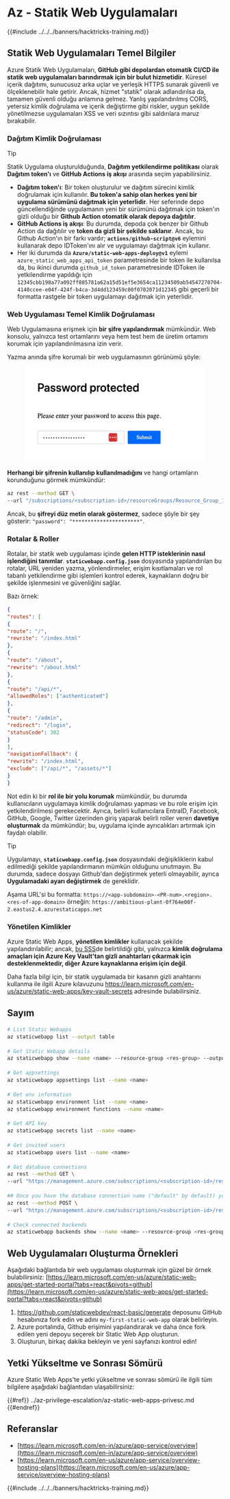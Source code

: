 # Az - Statik Web Uygulamaları

{{#include ../../../banners/hacktricks-training.md}}

## Statik Web Uygulamaları Temel Bilgiler

Azure Statik Web Uygulamaları, **GitHub gibi depolardan otomatik CI/CD ile statik web uygulamaları barındırmak için bir bulut hizmetidir**. Küresel içerik dağıtımı, sunucusuz arka uçlar ve yerleşik HTTPS sunarak güvenli ve ölçeklenebilir hale getirir. Ancak, hizmet "statik" olarak adlandırılsa da, tamamen güvenli olduğu anlamına gelmez. Yanlış yapılandırılmış CORS, yetersiz kimlik doğrulama ve içerik değiştirme gibi riskler, uygun şekilde yönetilmezse uygulamaları XSS ve veri sızıntısı gibi saldırılara maruz bırakabilir.

### Dağıtım Kimlik Doğrulaması

> [!TIP]
> Statik Uygulama oluşturulduğunda, **Dağıtım yetkilendirme politikası** olarak **Dağıtım token'ı** ve **GitHub Actions iş akışı** arasında seçim yapabilirsiniz.

- **Dağıtım token'ı**: Bir token oluşturulur ve dağıtım sürecini kimlik doğrulamak için kullanılır. **Bu token'a sahip olan herkes yeni bir uygulama sürümünü dağıtmak için yeterlidir**. Her seferinde depo güncellendiğinde uygulamanın yeni bir sürümünü dağıtmak için token'ın gizli olduğu bir **Github Action otomatik olarak depoya dağıtılır**.
- **GitHub Actions iş akışı**: Bu durumda, depoda çok benzer bir Github Action da dağıtılır ve **token da gizli bir şekilde saklanır**. Ancak, bu Github Action'ın bir farkı vardır; **`actions/github-script@v6`** eylemini kullanarak depo IDToken'ını alır ve uygulamayı dağıtmak için kullanır.
- Her iki durumda da **`Azure/static-web-apps-deploy@v1`** eylemi `azure_static_web_apps_api_token` parametresinde bir token ile kullanılsa da, bu ikinci durumda `github_id_token` parametresinde IDToken ile yetkilendirme yapıldığı için `12345cbb198a77a092ff885781a62a15d51ef5e3654ca11234509ab54547270704-4140ccee-e04f-424f-b4ca-3d4dd123459c00f0702071d12345` gibi geçerli bir formatta rastgele bir token uygulamayı dağıtmak için yeterlidir.

### Web Uygulaması Temel Kimlik Doğrulaması

Web Uygulamasına erişmek için **bir şifre yapılandırmak** mümkündür. Web konsolu, yalnızca test ortamlarını veya hem test hem de üretim ortamını korumak için yapılandırılmasına izin verir.

Yazma anında şifre korumalı bir web uygulamasının görünümü şöyle:

<figure><img src="../../../images/azure_static_password.png" alt=""><figcaption></figcaption></figure>

**Herhangi bir şifrenin kullanılıp kullanılmadığını** ve hangi ortamların korunduğunu görmek mümkündür:
```bash
az rest --method GET \
--url "/subscriptions/<subscription-id>/resourceGroups/Resource_Group_1/providers/Microsoft.Web/staticSites/<app-name>/config/basicAuth?api-version=2024-04-01"
```
Ancak, bu **şifreyi düz metin olarak göstermez**, sadece şöyle bir şey gösterir: `"password": "**********************"`.

### Rotalar & Roller

Rotalar, bir statik web uygulaması içinde **gelen HTTP isteklerinin nasıl işlendiğini tanımlar**. **`staticwebapp.config.json`** dosyasında yapılandırılan bu rotalar, URL yeniden yazma, yönlendirmeler, erişim kısıtlamaları ve rol tabanlı yetkilendirme gibi işlemleri kontrol ederek, kaynakların doğru bir şekilde işlenmesini ve güvenliğini sağlar.

Bazı örnek:
```json
{
"routes": [
{
"route": "/",
"rewrite": "/index.html"
},
{
"route": "/about",
"rewrite": "/about.html"
},
{
"route": "/api/*",
"allowedRoles": ["authenticated"]
},
{
"route": "/admin",
"redirect": "/login",
"statusCode": 302
}
],
"navigationFallback": {
"rewrite": "/index.html",
"exclude": ["/api/*", "/assets/*"]
}
}
```
Not edin ki bir **rol ile bir yolu korumak** mümkündür, bu durumda kullanıcıların uygulamaya kimlik doğrulaması yapması ve bu role erişim için yetkilendirilmesi gerekecektir. Ayrıca, belirli kullanıcılara EntraID, Facebook, GitHub, Google, Twitter üzerinden giriş yaparak belirli roller veren **davetiye oluşturmak** da mümkündür; bu, uygulama içinde ayrıcalıkları artırmak için faydalı olabilir.

> [!TIP]
> Uygulamayı, **`staticwebapp.config.json`** dosyasındaki değişikliklerin kabul edilmediği şekilde yapılandırmanın mümkün olduğunu unutmayın. Bu durumda, sadece dosyayı Github'dan değiştirmek yeterli olmayabilir, ayrıca **Uygulamadaki ayarı değiştirmek** de gereklidir.

Aşama URL'si bu formatta: `https://<app-subdomain>-<PR-num>.<region>.<res-of-app-domain>` örneğin: `https://ambitious-plant-0f764e00f-2.eastus2.4.azurestaticapps.net`

### Yönetilen Kimlikler

Azure Static Web Apps, **yönetilen kimlikler** kullanacak şekilde yapılandırılabilir; ancak, [bu SSS](https://learn.microsoft.com/en-gb/azure/static-web-apps/faq#does-static-web-apps-support-managed-identity-)de belirtildiği gibi, yalnızca **kimlik doğrulama amaçları için Azure Key Vault'tan gizli anahtarları çıkarmak için desteklenmektedir, diğer Azure kaynaklarına erişim için değil**.

Daha fazla bilgi için, bir statik uygulamada bir kasanın gizli anahtarını kullanma ile ilgili Azure kılavuzunu https://learn.microsoft.com/en-us/azure/static-web-apps/key-vault-secrets adresinde bulabilirsiniz.

## Sayım
```bash
# List Static Webapps
az staticwebapp list --output table

# Get Static Webapp details
az staticwebapp show --name <name> --resource-group <res-group> --output table

# Get appsettings
az staticwebapp appsettings list --name <name>

# Get env information
az staticwebapp environment list --name <name>
az staticwebapp environment functions --name <name>

# Get API key
az staticwebapp secrets list --name <name>

# Get invited users
az staticwebapp users list --name <name>

# Get database connections
az rest --method GET \
--url "https://management.azure.com/subscriptions/<subscription-id>/resourceGroups/<res-group>/providers/Microsoft.Web/staticSites/<app-name>/databaseConnections?api-version=2021-03-01"

## Once you have the database connection name ("default" by default) you can get the connection string with the credentials
az rest --method POST \
--url "https://management.azure.com/subscriptions/<subscription-id>/resourceGroups/<res-group>/providers/Microsoft.Web/staticSites/<app-name>/databaseConnections/default/show?api-version=2021-03-01"

# Check connected backends
az staticwebapp backends show --name <name> --resource-group <res-group>
```
## Web Uygulamaları Oluşturma Örnekleri

Aşağıdaki bağlantıda bir web uygulaması oluşturmak için güzel bir örnek bulabilirsiniz: [https://learn.microsoft.com/en-us/azure/static-web-apps/get-started-portal?tabs=react&pivots=github](https://learn.microsoft.com/en-us/azure/static-web-apps/get-started-portal?tabs=react&pivots=github)

1. https://github.com/staticwebdev/react-basic/generate deposunu GitHub hesabınıza fork edin ve adını `my-first-static-web-app` olarak belirleyin.
2. Azure portalında, Github erişimini yapılandırarak ve daha önce fork edilen yeni depoyu seçerek bir Static Web App oluşturun.
3. Oluşturun, birkaç dakika bekleyin ve yeni sayfanızı kontrol edin!

## Yetki Yükseltme ve Sonrası Sömürü

Azure Static Web Apps'te yetki yükseltme ve sonrası sömürü ile ilgili tüm bilgilere aşağıdaki bağlantıdan ulaşabilirsiniz:

{{#ref}}
../az-privilege-escalation/az-static-web-apps-privesc.md
{{#endref}}

## Referanslar

- [https://learn.microsoft.com/en-in/azure/app-service/overview](https://learn.microsoft.com/en-in/azure/app-service/overview)
- [https://learn.microsoft.com/en-us/azure/app-service/overview-hosting-plans](https://learn.microsoft.com/en-us/azure/app-service/overview-hosting-plans)

{{#include ../../../banners/hacktricks-training.md}}
